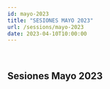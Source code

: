 ```yaml
---
id: mayo-2023
title: "SESIONES MAYO 2023"
url: /sessions/mayo-2023
date: 2023-04-10T10:00:00
---
```

<br>

## Sesiones Mayo 2023